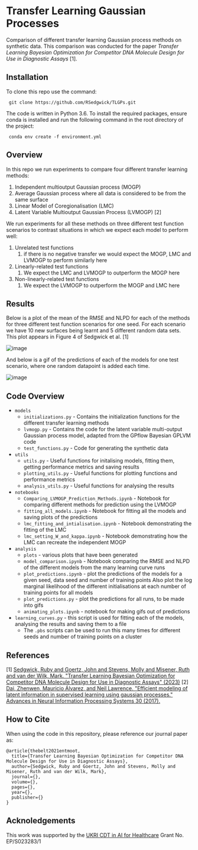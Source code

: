 # Transfer Learning Gaussian Processes

Comparison of different transfer learning Gaussian process methods on synthetic data. This comparison was conducted for the paper _Transfer Learning Bayesian Optimization for Competitor DNA Molecule Design for Use in Diagnostic Assays_ [1].

## Installation

To clone this repo use the command:
    
     git clone https://github.com/RSedgwick/TLGPs.git

The code is written in Python 3.6. To install the required packages, ensure conda is installed and run the following 
command in the root directory of the project:

     conda env create -f environment.yml 

## Overview 

In this repo we run experiments to compare four different transfer learning methods:

1. Independent multioutput Gaussian process (MOGP)
2. Average Gaussian process where all data is considered to be from the same surface
3. Linear Model of Coregionalisation (LMC) 
4. Latent Variable Multioutput Gaussian Process (LVMOGP) [2]

We run experiments for all these methods on three different test function scenarios to contrast situations in which we
expect each model to perform well:
1. Unrelated test functions 
   1. if there is no negative transfer we would expect the MOGP, LMC and LVMOGP to perform similarly here
2. Linearly-related test functions
   1. We expect the LMC and LVMOGP to outperform the MOGP here
3. Non-linearly-related test functions
   1. We expect the LVMOGP to outperform the MOGP and LMC here

## Results

Below is a plot of the mean of the RMSE and NLPD for each of the methods for three different test function scenarios for one seed. 
For each scenario we have 10 new surfaces being learnt and 5 different random data sets. This plot appears in Figure 4 of Sedgwick et al. [1]

![image](analysis/plots/learning_curves_seed_2_mean_potrait.svg)

And below is a gif of the predictions of each of the models for one test scenario, 
where one random datapoint is added each time.

![image](analysis/plots/predictions_unrelated_two_observed_10_new_points_seed_1_dataseed_1.gif)

## Code Overview

- `models`
  - `initializations.py` - Contains the initialization functions for the different transfer learning methods
  - `lvmogp.py` - Contains the code for the latent variable multi-output Gaussian process model, adapted from the GPflow Bayesian GPLVM code
  - `test_functions.py` - Code for generating the synthetic data
- `utils`
  - `utils.py` - Useful functions for initalising models, fitting them, getting performance metrics and saving results
  - `plotting_utils.py` - Useful functions for plotting functions and performance metrics
  - `analysis_utils.py` - Useful functions for analysing the results
- `notebooks`
  - `Comparing_LVMOGP_Prediction_Methods.ipynb` - Notebook for comparing different methods for prediction using the LVMOGP
  - `fitting_all_models.ipynb` - Notebook for fitting all the models and saving plots of the predictions
  - `lmc_fitting_and_intialisation.ipynb` - Notebook demonstrating the fitting of the LMC
  - `lmc_setting_W_and_kappa.ipynb` - Notebook demonstrating how the LMC can recreate the independent MOGP
- `analysis`
  - `plots` - various plots that have been generated
  - `model_comparison.ipynb` - Notebook comparing the RMSE and NLPD of the different models from the many learning curve runs
  - `plot_predictions.ipynb` - plot the predictions of the models for a given seed, data seed and number of training points
Also plot the log marginal likelihood of the different initialisations at each number of training points for all models
  - `plot_predictions.py` - plot the predictions for all runs, to be made into gifs
  - `animating_plots.ipynb` - notebook for making gifs out of predictions
- `learning_curves.py` - this script is used for fitting each of the models, analysing the results and saving them to a file
  - The `.pbs` scripts can be used to run this many times for different seeds and number of training points on a cluster
 
## References

[1] [Sedgwick, Ruby and Goertz, John and Stevens, Molly and Misener, Ruth and van der Wilk, Mark. "Transfer Learning Bayesian Optimization for Competitor DNA Molecule Design for Use in Diagnostic Assays" (2023)]()
[2] [Dai, Zhenwen, Mauricio Álvarez, and Neil Lawrence. "Efficient modeling of latent information in supervised learning using gaussian processes." Advances in Neural Information Processing Systems 30 (2017).](https://arxiv.org/abs/1705.09862)
 
## How to Cite 
When using the code in this repository, please reference our journal paper as:
```
@article{thebelt2021entmoot,
  title={Transfer Learning Bayesian Optimization for Competitor DNA Molecule Design for Use in Diagnostic Assays},
  author={Sedgwick, Ruby and Goertz, John and Stevens, Molly and Misener, Ruth and van der Wilk, Mark},
  journal={},
  volume={},
  pages={},
  year={},
  publisher={}
}
```
## Acknoledgements
This work was supported by the [UKRI CDT in AI for Healthcare](https://ai4health.io/) Grant No. EP/S023283/1 
